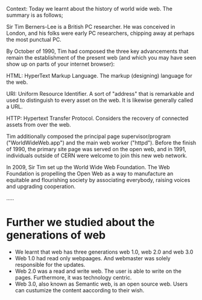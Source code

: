 Context: Today we learnt about the history of world wide web. The summary is as follows;

Sir Tim Berners-Lee is a British PC researcher. He was conceived in London, and his folks were early PC researchers, chipping away at perhaps the most punctual PC. 

By October of 1990, Tim had composed the three key advancements that remain the establishment of the present web (and which you may have seen show up on parts of your internet browser): 

HTML: HyperText Markup Language. The markup (designing) language for the web. 

URI: Uniform Resource Identifier. A sort of "address" that is remarkable and used to distinguish to every asset on the web. It is likewise generally called a URL. 

HTTP: Hypertext Transfer Protocol. Considers the recovery of connected assets from over the web. 

Tim additionally composed the principal page supervisor/program ("WorldWideWeb.app") and the main web worker ("httpd"). Before the finish of 1990, the primary site page was served on the open web, and in 1991, individuals outside of CERN were welcome to join this new web network. 

In 2009, Sir Tim set up the World Wide Web Foundation. The Web Foundation is propelling the Open Web as a way to manufacture an equitable and flourishing society by associating everybody, raising voices and upgrading cooperation. 

.....

# Further we studied about the generations of web
* We learnt that web has three generations web 1.0, web 2.0 and web 3.0
* Web 1.0 had read only webpaages. And webmaster was solely responsible for the updates.
* Web 2.0 was a read and write web. The user is able to write on the pages. Furthermore, it was technology centric.
* Web 3.0, also known as Semantic web, is an open source web. Users can custumize the content aaccording to their wish.
